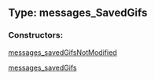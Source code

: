 ## Type: messages\_SavedGifs  

### Constructors:

[messages\_savedGifsNotModified](../constructors/messages\_savedGifsNotModified.md)  

[messages\_savedGifs](../constructors/messages\_savedGifs.md)  

